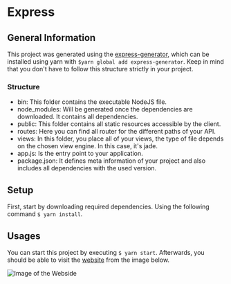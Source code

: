 # Express

## General Information

This project was generated using the [express-generator](https://expressjs.com/en/starter/generator.html), which can be installed using yarn with `$yarn global add express-generator`. Keep in mind that you don't have to follow this structure strictly in your project.

### Structure 

* bin: This folder contains the executable NodeJS file. 
* node_modules: Will be generated once the dependencies are downloaded. It contains all dependencies.
* public: This folder contains all static resources accessible by the client.
* routes: Here you can find all router for the different paths of your API.
* views: In this folder, you place all of your views, the type of file depends on the chosen view engine. In this case, it's jade.
* app.js: Is the entry point to your application.
* package.json: It defines meta information of your project and also includes all dependencies with the used version.

## Setup 

First, start by downloading required dependencies. Using the following command `$ yarn install`.

## Usages

You can start this project by executing `$ yarn start`. Afterwards, you should be able to visit the [website](http://localhost:3000) from the image below.

![Image of the Webside](https://code.visualstudio.com/images/nodejs_express.png "Image of the Website")